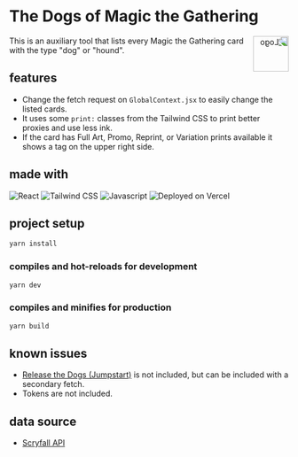 # The Dogs of Magic the Gathering

<img width="64px" style="float:right; transform: scaleX(-1)" src="https://dogs-of-mtg.bermeo.dev/Logo.svg" alt="Logo"/>

This is an auxiliary tool that lists every Magic the Gathering card with the type "dog" or "hound".

## features

* Change the fetch request on `GlobalContext.jsx` to easily change the listed cards.
* It uses some `print:` classes from the Tailwind CSS to print better proxies and use less ink.
* If the card has Full Art, Promo, Reprint, or Variation prints available it shows a tag on the upper right side.
 
## made with

![React](https://img.shields.io/badge/react-%230d1117.svg?style=for-the-badge&logo=react)
![Tailwind CSS](https://img.shields.io/badge/tailwindcss-%230d1117?style=for-the-badge&logo=tailwindcss)
![Javascript](https://img.shields.io/badge/javascript-%230d1117.svg?style=for-the-badge&logo=javascript)
![Deployed on Vercel](https://img.shields.io/badge/vercel-%230d1117.svg?style=for-the-badge&logo=vercel)

## project setup

``` sh
yarn install
```

### compiles and hot-reloads for development

``` sh
yarn dev
```

### compiles and minifies for production

``` sh
yarn build
```

## known issues

* [Release the Dogs (Jumpstart)](https://gatherer.wizards.com/Pages/Card/Details.aspx?name=Release+the+Dogs) is not included, but can be included with a secondary fetch.
* Tokens are not included.

## data source

* [Scryfall API](https://scryfall.com/docs/api)
